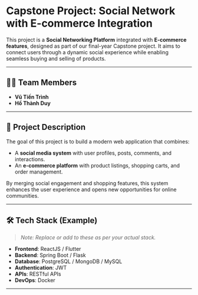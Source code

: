 # Capstone Project: Social Network with E-commerce Integration

This project is a **Social Networking Platform** integrated with **E-commerce features**, designed as part of our final-year Capstone project. It aims to connect users through a dynamic social experience while enabling seamless buying and selling of products.

---

## 👨‍💻 Team Members

- **Vũ Tiến Trình**
- **Hồ Thành Duy**

---

## 🧠 Project Description

The goal of this project is to build a modern web application that combines:
- A **social media system** with user profiles, posts, comments, and interactions.
- An **e-commerce platform** with product listings, shopping carts, and order management.

By merging social engagement and shopping features, this system enhances the user experience and opens new opportunities for online communities.

---

## 🛠️ Tech Stack (Example)

> _Note: Replace or add to these as per your actual stack._

- **Frontend**: ReactJS / Flutter
- **Backend**: Spring Boot / Flask
- **Database**: PostgreSQL / MongoDB / MySQL
- **Authentication**: JWT
- **APIs**: RESTful APIs
- **DevOps**: Docker

---
